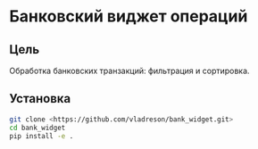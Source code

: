 # Банковский виджет операций

## Цель
Обработка банковских транзакций: фильтрация и сортировка.

## Установка
```bash
git clone <https://github.com/vladreson/bank_widget.git>
cd bank_widget
pip install -e .